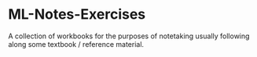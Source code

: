 # ML-Notes-Exercises
A collection of workbooks for the purposes of notetaking usually following along some textbook / reference material.
